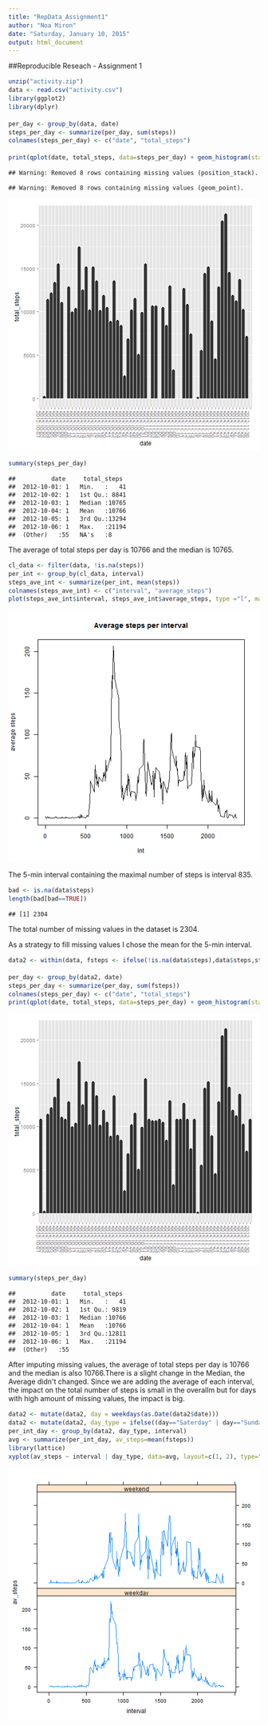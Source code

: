 ```yaml
---
title: "RepData_Assignment1"
author: "Noa Miron"
date: "Saturday, January 10, 2015"
output: html_document
---
```



##Reproducible Reseach - Assignment 1


```r
unzip("activity.zip")
data <- read.csv("activity.csv")
library(ggplot2)
library(dplyr)

per_day <- group_by(data, date)
steps_per_day <- summarize(per_day, sum(steps))
colnames(steps_per_day) <- c("date", "total_steps")

print(qplot(date, total_steps, data=steps_per_day) + geom_histogram(stat="identity")  + theme(axis.text.x=element_text(angle = -90, hjust = 0)))
```

```
## Warning: Removed 8 rows containing missing values (position_stack).
```

```
## Warning: Removed 8 rows containing missing values (geom_point).
```

![plot of chunk unnamed-chunk-1](figure/unnamed-chunk-1-1.png) 

```r
summary(steps_per_day)
```

```
##          date     total_steps   
##  2012-10-01: 1   Min.   :   41  
##  2012-10-02: 1   1st Qu.: 8841  
##  2012-10-03: 1   Median :10765  
##  2012-10-04: 1   Mean   :10766  
##  2012-10-05: 1   3rd Qu.:13294  
##  2012-10-06: 1   Max.   :21194  
##  (Other)   :55   NA's   :8
```

The average of total steps per day is 10766 and the median is 10765.




```r
cl_data <- filter(data, !is.na(steps)) 
per_int <- group_by(cl_data, interval)
steps_ave_int <- summarize(per_int, mean(steps))
colnames(steps_ave_int) <- c("interval", "average_steps")
plot(steps_ave_int$interval, steps_ave_int$average_steps, type ="l", main="Average steps per interval", ylab="average steps", xlab="Int")
```

![plot of chunk unnamed-chunk-2](figure/unnamed-chunk-2-1.png) 

The 5-min interval containing the maximal number of steps is interval 835.



```r
bad <- is.na(data$steps)
length(bad[bad==TRUE])
```

```
## [1] 2304
```

The total number of missing values in the dataset is 2304.

As a strategy to fill missing values I chose the mean for the 5-min interval.




```r
data2 <- within(data, fsteps <- ifelse(!is.na(data$steps),data$steps,steps_ave_int$average_steps))

per_day <- group_by(data2, date)
steps_per_day <- summarize(per_day, sum(fsteps))
colnames(steps_per_day) <- c("date", "total_steps")
print(qplot(date, total_steps, data=steps_per_day) + geom_histogram(stat="identity")  + theme(axis.text.x=element_text(angle = -90, hjust = 0)))
```

![plot of chunk unnamed-chunk-4](figure/unnamed-chunk-4-1.png) 

```r
summary(steps_per_day)
```

```
##          date     total_steps   
##  2012-10-01: 1   Min.   :   41  
##  2012-10-02: 1   1st Qu.: 9819  
##  2012-10-03: 1   Median :10766  
##  2012-10-04: 1   Mean   :10766  
##  2012-10-05: 1   3rd Qu.:12811  
##  2012-10-06: 1   Max.   :21194  
##  (Other)   :55
```

After imputing missing values, the average of total steps per day is 10766 and the median is also 10766.There is a slight change in the Median, the Average didn't changed. Since we are adding the average of each interval, the impact on the total number of steps is small in the overallm but for days with high amount of missing values, the impact is big.




```r
data2 <- mutate(data2, day = weekdays(as.Date(data2$date)))
data2 <- mutate(data2, day_type = ifelse((day=="Saterday" | day=="Sunday"), "weekend", "weekday"))
per_int_day <- group_by(data2, day_type, interval)
avg <- summarize(per_int_day, av_steps=mean(fsteps))
library(lattice)
xyplot(av_steps ~ interval | day_type, data=avg, layout=c(1, 2), type="l")
```

![plot of chunk unnamed-chunk-5](figure/unnamed-chunk-5-1.png) 
